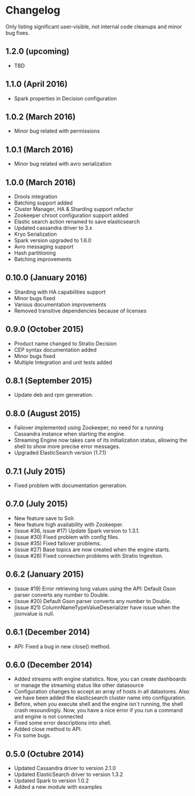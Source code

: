 # Changelog

Only listing significant user-visible, not internal code cleanups and minor bug fixes.

## 1.2.0 (upcoming)

* TBD

## 1.1.0 (April  2016)

* Spark properties in Decision configuration

## 1.0.2 (March  2016)

* Minor bug related with permissions

## 1.0.1 (March  2016)

* Minor bug related with avro serialization

## 1.0.0 (March  2016)

* Drools integration
* Batching support added
* Cluster Manager, HA & Sharding support refactor
* Zookeeper chroot configuration support added
* Elastic search action renamed to save elasticsearch
* Updated cassandra driver to 3.x
* Kryo Serialization
* Spark version upgraded to 1.6.0
* Avro messaging support
* Hash partitioning
* Batching improvements

## 0.10.0 (January 2016)

* Sharding with HA capabilities support
* Minor bugs fixed
* Various documentation improvements
* Removed transitive dependencies because of licenses

## 0.9.0 (October 2015)

* Product name changed to Stratio Decision
* CEP syntax documentation added
* Minor bugs fixed
* Multiple Integration and unit tests added

## 0.8.1 (September 2015)

* Update deb and rpm generation.

## 0.8.0 (August 2015)

* Failover implemented using Zookeeper, no need for a running Cassandra instance when starting the engine.
* Streaming Engine now takes care of its initialization status, allowing the shell to show more precise error messages.
* Upgraded ElasticSearch version (1.7.1)

## 0.7.1 (July 2015)

* Fixed problem with documentation generation.

## 0.7.0 (July 2015)

* New feature save to Solr.
* New feature high availability with Zookeeper.
* (issue #36, issue #17) Update Spark version to 1.3.1.
* (issue #30) Fixed problem with config files.
* (issue #35) Fixed failover problems.
* (issue #27) Base topics are now created when the engine starts.
* (issue #28) Fixed connection problems with Stratio Ingestion.

## 0.6.2 (January 2015)

* (issue #19) Error retrieving long values using the API: Default Gson parser converts any number to Double.
* (issue #20) Default Gson parser converts any number to Double.
* (issue #21) ColumnNameTypeValueDeserializer have issue when the jsonvalue is null.

## 0.6.1 (December 2014)

* API: Fixed a bug in new close() method.

## 0.6.0 (December 2014)

* Added streams with engine statistics. Now, you can create dashboards or manage the streaming status like other datasource
* Configuration changes to accept an array of hosts in all datastores. Also we have been added the elasticsearch cluster name into configuration.
* Before, when you execute shell and the engine isn´t running, the shell crash resoundingly. Now, you have a nice error if you run a command and engine is not connected
* Fixed some error descriptions into shell.
* Added close method to API.
* Fix some bugs.

## 0.5.0 (Octubre 2014)

* Updated Cassandra driver to version 2.1.0
* Updated ElasticSearch driver to version 1.3.2
* Updated Spark to version 1.0.2
* Added a new module with examples
